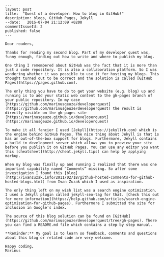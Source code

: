 	---
	layout: post
	title:  "Quest of a developer: How to blog in GitHub!"
	description: blogs, GitHub Pages, Jekyll
	--date:   2016-07-04 21:12:09 +0200
	commentIssueId: 2
	published: false
	---

	Dear readers,

	Thanks for reading my second blog. Part of my developer quest was, funny enough, finding out how to write and where to publish my blog. 

	One thing I remembered about GitHub was the fact that it is more than just a code repository. It is also a collaboration platform. So I was wondering whether it was possible to use it for hosting my blogs. This thought turned out to be correct and the solution is called [GitHub Pages](https://pages.github.com). 

	The only thing you have to do to get your website (e.g. blog) up and running is to add your static web content to the gh-pages branch of your public repository. In my case [https://github.com/marinusgeuze/developerquest](https://github.com/marinusgeuze/developerquest) the result is directly visible on the gh-pages site [https://marinusgeuze.github.io/developerquest](https://marinusgeuze.github.io/developerquest)

	To make it all fancier I used [Jekyll](https://jekyllrb.com) which is the engine behind GitHub Pages. The nice thing about Jekyll is that is has an out-of-the-box support for blogs. Furthermore, Jekyll contains a build in development server which allows you to preview your site before you publish it on GitHub Pages. You can use any editor you want this [cheatsheet](http://cheat.jekyll.tips) can help by applying markup.

	When my blog was finally up and running I realized that there was one important capability named “Comments” missing. So after some investigation I found this [blog](http://ivanzuzak.info/2011/02/18/github-hosted-comments-for-github-hosted-blogs.html) from Ivan Zuzak which I used as inspiration.

	The only thing left on my wish list was a search engine optimization. I used a Jekyll plugin called jekyll-seo-tag for that. [Check this out for more information](https://help.github.com/articles/search-engine-optimization-for-github-pages). Furthermore I submitted the site for inclusion in Google's index.

	The source of this blog solution can be found on [GitHub](https://github.com/marinusgeuze/developerquest/tree/gh-pages). There you can find a README.md file which contains a step by step manual.

	**Reminder:** My goal is to learn so feedback, comments and questions about this blog or related code are very welcome.

	Happy coding,
	Marinus
